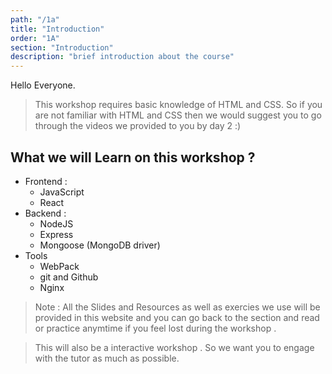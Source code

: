 ```yaml
---
path: "/1a"
title: "Introduction"
order: "1A"
section: "Introduction"
description: "brief introduction about the course"
---
```


Hello Everyone.

> This workshop requires basic knowledge of HTML and CSS. So if you are not familiar with HTML and CSS then we would suggest you to go through the videos we provided to you by day 2  :)
 

## What we will Learn on this workshop ? 
  * Frontend :
    * JavaScript
    * React
  * Backend :
    * NodeJS
    * Express
    * Mongoose (MongoDB driver)
  * Tools
    * WebPack
    * git and Github
    * Nginx


> Note : All the Slides and Resources as well as exercies we use will be provided in this website and you can go back to the section and read or practice anymtime if you feel lost during the workshop .

> This will also be a interactive workshop . So we want you to engage with the tutor as much as possible.
  
